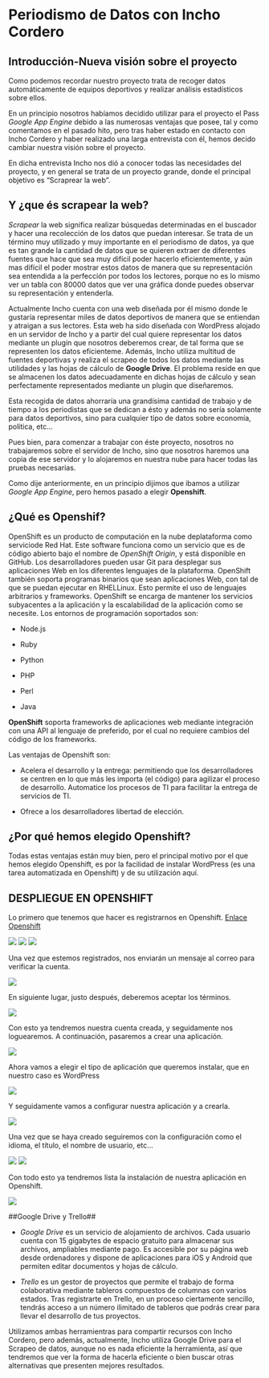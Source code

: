 # Periodismo de Datos con Incho Cordero #

## Introducción-Nueva visión sobre el proyecto ##

Como podemos recordar  nuestro proyecto trata de recoger datos automáticamente de equipos deportivos y realizar análisis estadísticos sobre ellos.

En un principio nosotros habíamos decidido utilizar para el proyecto el Pass *Google App Engine* debido a las numerosas ventajas que posee, tal y como comentamos en el pasado hito, pero tras haber estado en contacto con Incho Cordero y haber realizado una larga entrevista con él, hemos decido cambiar nuestra visión sobre el proyecto.

En dicha entrevista Incho nos dió a conocer todas las necesidades del proyecto, y en general se trata de un proyecto grande, donde el principal objetivo es “Scraprear la web”. 

## Y ¿que és **scrapear** la web? ##

*Scrapear* la web significa realizar búsquedas determinadas en el buscador y hacer una recolección de los datos que puedan interesar. Se trata de un término muy utilizado y muy importante en el periodismo de datos, ya que es tan grande la cantidad de datos que se quieren extraer de diferentes fuentes que hace que sea muy difícil poder hacerlo eficientemente, y aún mas difícil el poder mostrar estos datos de manera que  su representación sea entendida a la perfección por todos los lectores, porque no es lo mismo ver un tabla con 80000 datos que ver una gráfica donde puedes observar su representación y entenderla.

Actualmente Incho cuenta con una web diseñada por él mismo donde le gustaría representar miles de datos deportivos de manera que se entiendan y atraigan a sus lectores. Esta web ha sido diseñada con WordPress alojado en un servidor de Incho y a partir del cual quiere representar los datos mediante un plugin que nosotros deberemos crear, de tal forma que se representen los datos eficienteme. Además, Incho utiliza multitud de fuentes deportivas y realiza el scrapeo de todos los datos mediante las utilidades y las hojas de cálculo de **Google Drive**. El problema reside en que se almacenen los datos adecuadamente en dichas hojas de cálculo y sean perfectamente representados mediante un plugin que diseñaremos.

Esta recogida de datos ahorraría una grandísima cantidad de trabajo y de tiempo a los periodistas que se dedican a ésto y además no sería solamente para datos deportivos, sino para cualquier tipo de datos sobre economía, política, etc... 

Pues bien, para comenzar a trabajar con éste proyecto, nosotros no trabajaremos sobre el servidor de Incho, sino que nosotros haremos una copia de ese servidor y lo alojaremos en nuestra nube para hacer todas las pruebas necesarias.

Como dije anteriormente, en un principio dijimos que ibamos a utilizar *Google App Engine*, pero hemos pasado a elegir **Openshift**.

## ¿Qué es Openshif? ##

OpenShift es un producto de computación en la nube deplataforma como serviciode Red Hat. Este software funciona como un servicio que es de código abierto bajo el nombre de *OpenShift Origin*, y está disponible en GitHub.
Los desarrolladores pueden usar Git para desplegar sus aplicaciones Web en los diferentes lenguajes de la plataforma.
OpenShift también soporta programas binarios que sean aplicaciones Web, con tal de que se puedan ejecutar en RHELLinux. Esto permite el uso de lenguajes arbitrarios y frameworks.
OpenShift se encarga de mantener los servicios subyacentes a la aplicación y la escalabilidad de la aplicación como se necesite. Los entornos de programación soportados son:

+ Node.js

+ Ruby

+ Python

+ PHP

+ Perl

+ Java

**OpenShift** soporta frameworks de aplicaciones web mediante integración con una API al lenguaje de preferido, por el cual no requiere cambios del código de los frameworks.

Las ventajas de Openshift son:

+ Acelera el desarrollo y la entrega: permitiendo que los desarrolladores se centren en lo que más les importa (el código) para agilizar el proceso de desarrollo. Automatice los procesos de TI para facilitar la entrega de servicios de TI.

+ Ofrece a los desarrolladores libertad de elección.

## ¿Por qué hemos elegido Openshift? ##

Todas estas ventajas están muy bien, pero el principal motivo por el que hemos elegido Openshift, es por la facilidad de instalar WordPress (es una tarea automatizada en Openshift) y de su utilización aquí.

## DESPLIEGUE EN OPENSHIFT ##

Lo primero que tenemos que hacer es registrarnos en Openshift. [Enlace Openshift](https://www.openshift.com/)

<img src="https://github.com/javiergama8/Images/blob/master/Proyecto1.png">

<img src="https://github.com/javiergama8/Images/blob/master/Proyecto2.png">

<img src="https://github.com/javiergama8/Images/blob/master/Proyecto3.png">

Una vez que estemos registrados, nos enviarán un mensaje al correo para verificar la cuenta.

<img src="https://github.com/javiergama8/Images/blob/master/Proyecto4.png">

En siguiente lugar, justo después, deberemos aceptar los términos.

<img src="https://github.com/javiergama8/Images/blob/master/Proyecto5.png">

Con esto ya tendremos nuestra cuenta creada, y seguidamente nos loguearemos. A continuación, pasaremos a crear una aplicación.

<img src="https://github.com/javiergama8/Images/blob/master/Proyecto7.png">

Ahora vamos a elegir el tipo de aplicación que queremos instalar, que en nuestro caso es WordPress

<img src="https://github.com/javiergama8/Images/blob/master/Proyecto8.png">

Y seguidamente vamos a configurar nuestra aplicación y a crearla.

<img src="https://github.com/javiergama8/Images/blob/master/Proyecto9.png">

Una vez que se haya creado seguiremos con la configuración como el idioma, el título, el nombre de usuario, etc...

<img src="https://github.com/javiergama8/Images/blob/master/Proyecto10.png">

<img src="https://github.com/javiergama8/Images/blob/master/Proyecto11.png">

Con todo esto ya tendremos lista la instalación de nuestra aplicación en Openshift.

<img src="https://github.com/javiergama8/Images/blob/master/Proyecto12.png">

##Google Drive y Trello##

+ *Google Drive* es un servicio de alojamiento de archivos. Cada usuario cuenta con 15 gigabytes de espacio gratuito para almacenar sus archivos, ampliables mediante pago. Es accesible por su página web desde ordenadores y dispone de aplicaciones para iOS y Android que permiten editar documentos y hojas de cálculo.

+ *Trello* es un gestor de proyectos que permite el trabajo de forma colaborativa mediante tableros compuestos de columnas con varios estados. Tras registrarte en Trello, en un proceso ciertamente sencillo, tendrás acceso a un número ilimitado de tableros que podrás crear para llevar el desarrollo de tus proyectos.

Utilizamos ambas herramientras para compartir recursos con Incho Cordero, pero además, actualmente, Incho utiliza Google Drive para el Scrapeo de datos, aunque no es nada eficiente la herramienta, así que tendremos que ver la forma de hacerla eficiente o bien buscar otras alternativas que presenten mejores resultados.

